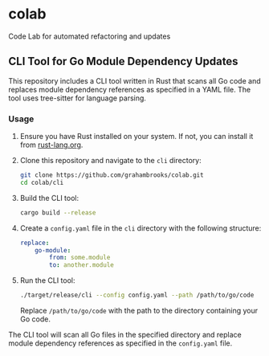 # colab
Code Lab for automated refactoring and updates

## CLI Tool for Go Module Dependency Updates

This repository includes a CLI tool written in Rust that scans all Go code and replaces module dependency references as specified in a YAML file. The tool uses tree-sitter for language parsing.

### Usage

1. Ensure you have Rust installed on your system. If not, you can install it from [rust-lang.org](https://www.rust-lang.org/).

2. Clone this repository and navigate to the `cli` directory:

   ```sh
   git clone https://github.com/grahambrooks/colab.git
   cd colab/cli
   ```

3. Build the CLI tool:

   ```sh
   cargo build --release
   ```

4. Create a `config.yaml` file in the `cli` directory with the following structure:

   ```yaml
   replace:
       go-module:
           from: some.module
           to: another.module
   ```

5. Run the CLI tool:

   ```sh
   ./target/release/cli --config config.yaml --path /path/to/go/code
   ```

   Replace `/path/to/go/code` with the path to the directory containing your Go code.

The CLI tool will scan all Go files in the specified directory and replace module dependency references as specified in the `config.yaml` file.
